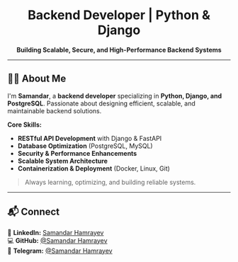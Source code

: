 <h1 align="center">Backend Developer | Python & Django</h1>

<p align="center">
  <strong>Building Scalable, Secure, and High-Performance Backend Systems</strong>
</p>

---

## 👨‍💻 About Me

I'm **Samandar**, a **backend developer** specializing in **Python, Django, and PostgreSQL**. Passionate about designing efficient, scalable, and maintainable backend solutions.

**Core Skills:**
- **RESTful API Development** with Django & FastAPI
- **Database Optimization** (PostgreSQL, MySQL)
- **Security & Performance Enhancements**
- **Scalable System Architecture**
- **Containerization & Deployment** (Docker, Linux, Git)

> Always learning, optimizing, and building reliable systems.

---

## 📬 Connect

🔗 **LinkedIn:** [Samandar Hamrayev](https://linkedin.com/in/samandar-hamrayev)  
💻 **GitHub:** [@Samandar Hamrayev](https://github.com/samandar-hamrayev)  
💬 **Telegram:** [@Samandar Hamrayev](https://t.me/samandar_hamrayev)
